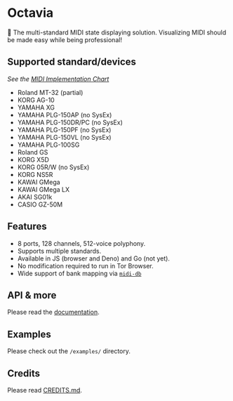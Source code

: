 # Octavia
🎻 The multi-standard MIDI state displaying solution. Visualizing MIDI should be made easy while being professional!

## Supported standard/devices
_See the [MIDI Implementation Chart](docs/IMPLEMENTATION.md)_
* Roland MT-32 (partial)
* KORG AG-10
* YAMAHA XG
* YAMAHA PLG-150AP (no SysEx)
* YAMAHA PLG-150DR/PC (no SysEx)
* YAMAHA PLG-150PF (no SysEx)
* YAMAHA PLG-150VL (no SysEx)
* YAMAHA PLG-100SG
* Roland GS
* KORG X5D
* KORG 05R/W (no SysEx)
* KORG NS5R
* KAWAI GMega
* KAWAI GMega LX
* AKAI SG01k
* CASIO GZ-50M

## Features
* 8 ports, 128 channels, 512-voice polyphony.
* Supports multiple standards.
* Available in JS (browser and Deno) and Go (not yet).
* No modification required to run in Tor Browser.
* Wide support of bank mapping via [`midi-db`](https://github.com/ltgcgo/midi-db)

## API & more
Please read the [documentation](docs/README.md).

## Examples
Please check out the `/examples/` directory.

## Credits
Please read [CREDITS.md](CREDITS.md).
